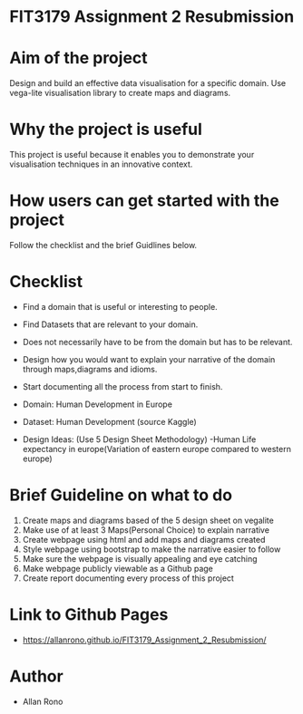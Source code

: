 # FIT3179 Assignment 2 Resubmission

# Aim of the project

Design and build an effective data visualisation for a specific domain.
Use vega-lite visualisation library to create maps and diagrams.

# Why the project is useful

This project is useful because it enables you to demonstrate your visualisation 
techniques in an innovative context.   

# How users can get started with the project

Follow the checklist and the brief Guidlines below. 


# Checklist

- Find a domain that is useful or interesting to people.
- Find Datasets that are relevant to your domain. 
- Does not necessarily have to be from the domain but has to be relevant.
- Design how you would want to explain your narrative of the domain through maps,diagrams and idioms.
- Start documenting all the process from start to finish.

- Domain: Human Development in Europe
- Dataset: Human Development (source Kaggle)
- Design Ideas: (Use 5 Design Sheet Methodology)
    -Human Life expectancy in europe(Variation of eastern europe compared to western europe)
    

# Brief Guideline on what to do
1.  Create maps and diagrams based of the 5 design sheet on vegalite
2.  Make use of at least 3 Maps(Personal Choice) to explain narrative
3.  Create webpage using html and add maps and diagrams created
4.  Style webpage using bootstrap to make the narrative easier to follow
5.  Make sure the webpage is visually appealing and eye catching
6.  Make webpage publicly viewable as a Github page
7.  Create report documenting every process of this project

# Link to Github Pages
- https://allanrono.github.io/FIT3179_Assignment_2_Resubmission/

# Author 
- Allan Rono



